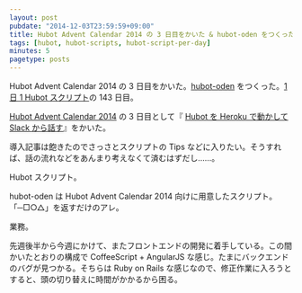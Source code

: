 ```yaml
---
layout: post
pubdate: "2014-12-03T23:59:59+09:00"
title: Hubot Advent Calendar 2014 の 3 日目をかいた & hubot-oden をつくった
tags: [hubot, hubot-scripts, hubot-script-per-day]
minutes: 5
pagetype: posts
---
```

Hubot Advent Calendar 2014 の 3 日目をかいた。[hubot-oden][gh:bouzuya/hubot-oden] をつくった。[1 日 1 Hubot スクリプト][hubot-script-per-day]の 143 日目。

[Hubot Advent Calendar 2014][hubot-adventar-2014] の 3 日目として『 [Hubot を Heroku で動かして Slack から話す][hubot-adventar-2014-3]』をかいた。

導入記事は飽きたのでさっさとスクリプトの Tips などに入りたい。そうすれば、話の流れなどをあんまり考えなくて済むはずだし……。

Hubot スクリプト。

hubot-oden は Hubot Advent Calendar 2014 向けに用意したスクリプト。「─□○△」を返すだけのアレ。

業務。

先週後半から今週にかけて、またフロントエンドの開発に着手している。この間かいたとおりの構成で CoffeeScript + AngularJS な感じ。たまにバックエンドのバグが見つかる。そちらは Ruby on Rails な感じなので、修正作業に入ろうとすると、頭の切り替えに時間がかかるから困る。

[hubot-adventar-2014]: http://www.adventar.org/calendars/384
[hubot-adventar-2014-1]: http://qiita.com/bouzuya/items/c7d0ad80c357aab6b696
[hubot-adventar-2014-2]: http://qiita.com/bouzuya/items/11c0c6da2b3ad54b827f
[hubot-adventar-2014-3]: http://qiita.com/bouzuya/items/2a200c9e8a45e2478bc2
[gh:bouzuya/hubot-oden]: https://github.com/bouzuya/hubot-oden
[gh:github/generator-hubot]: https://github.com/github/generator-hubot
[hubot-script-per-day]: http://blog.bouzuya.net/posts?tags=hubot-script-per-day
